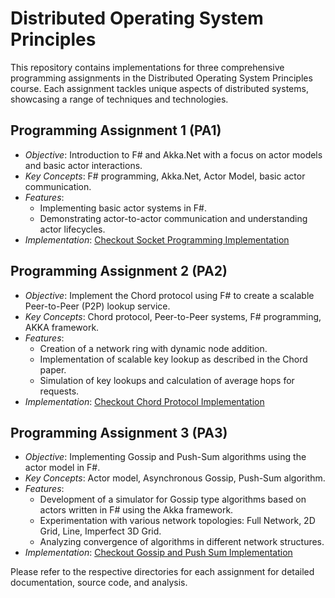 # Distributed Operating System Principles

This repository contains implementations for three comprehensive programming assignments in the Distributed Operating System Principles course. Each assignment tackles unique aspects of distributed systems, showcasing a range of techniques and technologies.

## Programming Assignment 1 (PA1)
- *Objective*: Introduction to F# and Akka.Net with a focus on actor models and basic actor interactions.
- *Key Concepts*: F# programming, Akka.Net, Actor Model, basic actor communication.
- *Features*:
  - Implementing basic actor systems in F#.
  - Demonstrating actor-to-actor communication and understanding actor lifecycles.
- *Implementation*: [Checkout Socket Programming Implementation](https://github.com/janhaviathalye/DOSP-projects/blob/main/Socket/#README.md "Checkout Socket Programming Implementation")
  

## Programming Assignment 2 (PA2)
- *Objective*: Implement the Chord protocol using F# to create a scalable Peer-to-Peer (P2P) lookup service.
- *Key Concepts*: Chord protocol, Peer-to-Peer systems, F# programming, AKKA framework.
- *Features*:
  - Creation of a network ring with dynamic node addition.
  - Implementation of scalable key lookup as described in the Chord paper.
  - Simulation of key lookups and calculation of average hops for requests.
- *Implementation*: [Checkout Chord Protocol Implementation](https://github.com/janhaviathalye/DOSP-projects/blob/main/Chord/#README.md "Checkout Chord Protocol Implementation")

## Programming Assignment 3 (PA3)
- *Objective*: Implementing Gossip and Push-Sum algorithms using the actor model in F#.
- *Key Concepts*: Actor model, Asynchronous Gossip, Push-Sum algorithm.
- *Features*:
  - Development of a simulator for Gossip type algorithms based on actors written in F# using the Akka framework.
  - Experimentation with various network topologies: Full Network, 2D Grid, Line, Imperfect 3D Grid.
  - Analyzing convergence of algorithms in different network structures.
- *Implementation*: [Checkout Gossip and Push Sum Implementation](https://github.com/janhaviathalye/DOSP-projects/blob/main/Gossip/#README.md "Checkout Gossip and Push Sum Implementation")

Please refer to the respective directories for each assignment for detailed documentation, source code, and analysis.